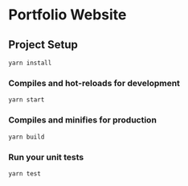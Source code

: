 # Portfolio Website

## Project Setup

```
yarn install
```

### Compiles and hot-reloads for development

```
yarn start
```

### Compiles and minifies for production

```
yarn build
```

### Run your unit tests

```
yarn test
```
